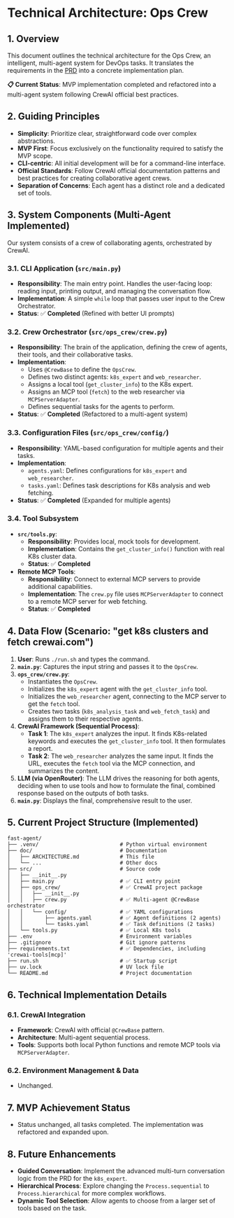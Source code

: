 # Technical Architecture: Ops Crew

## 1. Overview
This document outlines the technical architecture for the Ops Crew, an intelligent, multi-agent system for DevOps tasks. It translates the requirements in the [PRD](./PRD.md) into a concrete implementation plan.

**📋 Current Status**: MVP implementation completed and refactored into a multi-agent system following CrewAI official best practices.

## 2. Guiding Principles
- **Simplicity**: Prioritize clear, straightforward code over complex abstractions.
- **MVP First**: Focus exclusively on the functionality required to satisfy the MVP scope.
- **CLI-centric**: All initial development will be for a command-line interface.
- **Official Standards**: Follow CrewAI official documentation patterns and best practices for creating collaborative agent crews.
- **Separation of Concerns**: Each agent has a distinct role and a dedicated set of tools.

## 3. System Components (Multi-Agent Implemented)
Our system consists of a crew of collaborating agents, orchestrated by CrewAI.

### 3.1. CLI Application (`src/main.py`)
- **Responsibility**: The main entry point. Handles the user-facing loop: reading input, printing output, and managing the conversation flow.
- **Implementation**: A simple `while` loop that passes user input to the Crew Orchestrator.
- **Status**: ✅ **Completed** (Refined with better UI prompts)

### 3.2. Crew Orchestrator (`src/ops_crew/crew.py`)
- **Responsibility**: The brain of the application, defining the crew of agents, their tools, and their collaborative tasks.
- **Implementation**: 
  - Uses `@CrewBase` to define the `OpsCrew`.
  - Defines two distinct agents: `k8s_expert` and `web_researcher`.
  - Assigns a local tool (`get_cluster_info`) to the K8s expert.
  - Assigns an MCP tool (`fetch`) to the web researcher via `MCPServerAdapter`.
  - Defines sequential tasks for the agents to perform.
- **Status**: ✅ **Completed** (Refactored to a multi-agent system)

### 3.3. Configuration Files (`src/ops_crew/config/`)
- **Responsibility**: YAML-based configuration for multiple agents and their tasks.
- **Implementation**: 
  - `agents.yaml`: Defines configurations for `k8s_expert` and `web_researcher`.
  - `tasks.yaml`: Defines task descriptions for K8s analysis and web fetching.
- **Status**: ✅ **Completed** (Expanded for multiple agents)

### 3.4. Tool Subsystem
- **`src/tools.py`**:
  - **Responsibility**: Provides local, mock tools for development.
  - **Implementation**: Contains the `get_cluster_info()` function with real K8s cluster data.
  - **Status**: ✅ **Completed**
- **Remote MCP Tools**:
  - **Responsibility**: Connect to external MCP servers to provide additional capabilities.
  - **Implementation**: The `crew.py` file uses `MCPServerAdapter` to connect to a remote MCP server for web fetching.
  - **Status**: ✅ **Completed**

## 4. Data Flow (Scenario: "get k8s clusters and fetch crewai.com")
1.  **User**: Runs `./run.sh` and types the command.
2.  **`main.py`**: Captures the input string and passes it to the `OpsCrew`.
3.  **`ops_crew/crew.py`**:
    - Instantiates the `OpsCrew`.
    - Initializes the `k8s_expert` agent with the `get_cluster_info` tool.
    - Initializes the `web_researcher` agent, connecting to the MCP server to get the `fetch` tool.
    - Creates two tasks (`k8s_analysis_task` and `web_fetch_task`) and assigns them to their respective agents.
4.  **CrewAI Framework (Sequential Process)**: 
    - **Task 1**: The `k8s_expert` analyzes the input. It finds K8s-related keywords and executes the `get_cluster_info` tool. It then formulates a report.
    - **Task 2**: The `web_researcher` analyzes the same input. It finds the URL, executes the `fetch` tool via the MCP connection, and summarizes the content.
5.  **LLM (via OpenRouter)**: The LLM drives the reasoning for both agents, deciding when to use tools and how to formulate the final, combined response based on the outputs of both tasks.
6.  **`main.py`**: Displays the final, comprehensive result to the user.

## 5. Current Project Structure (Implemented)
```
fast-agent/
├── .venv/                          # Python virtual environment
├── doc/                            # Documentation
│   ├── ARCHITECTURE.md             # This file
│   └── ...                         # Other docs
├── src/                            # Source code
│   ├── __init__.py
│   ├── main.py                     # ✅ CLI entry point
│   ├── ops_crew/                   # ✅ CrewAI project package
│   │   ├── __init__.py
│   │   ├── crew.py                 # ✅ Multi-agent @CrewBase orchestrator
│   │   └── config/                 # ✅ YAML configurations
│   │       ├── agents.yaml         # ✅ Agent definitions (2 agents)
│   │       └── tasks.yaml          # ✅ Task definitions (2 tasks)
│   └── tools.py                    # ✅ Local K8s tools
├── .env                            # Environment variables
├── .gitignore                      # Git ignore patterns
├── requirements.txt                # ✅ Dependencies, including 'crewai-tools[mcp]'
├── run.sh                          # ✅ Startup script
├── uv.lock                         # UV lock file
└── README.md                       # Project documentation
```

## 6. Technical Implementation Details

### 6.1. CrewAI Integration
- **Framework**: CrewAI with official `@CrewBase` pattern.
- **Architecture**: Multi-agent sequential process.
- **Tools**: Supports both local Python functions and remote MCP tools via `MCPServerAdapter`.

### 6.2. Environment Management & Data
- Unchanged.

## 7. MVP Achievement Status
- Status unchanged, all tasks completed. The implementation was refactored and expanded upon.

## 8. Future Enhancements
- **Guided Conversation**: Implement the advanced multi-turn conversation logic from the PRD for the `k8s_expert`.
- **Hierarchical Process**: Explore changing the `Process.sequential` to `Process.hierarchical` for more complex workflows.
- **Dynamic Tool Selection**: Allow agents to choose from a larger set of tools based on the task. 